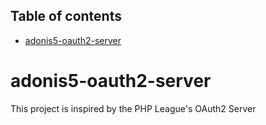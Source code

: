 <!-- START doctoc generated TOC please keep comment here to allow auto update -->
<!-- DON'T EDIT THIS SECTION, INSTEAD RE-RUN doctoc TO UPDATE -->
## Table of contents

- [adonis5-oauth2-server](#adonis5-oauth2-server)

<!-- END doctoc generated TOC please keep comment here to allow auto update -->

# adonis5-oauth2-server
This project is inspired by the PHP League's OAuth2 Server
